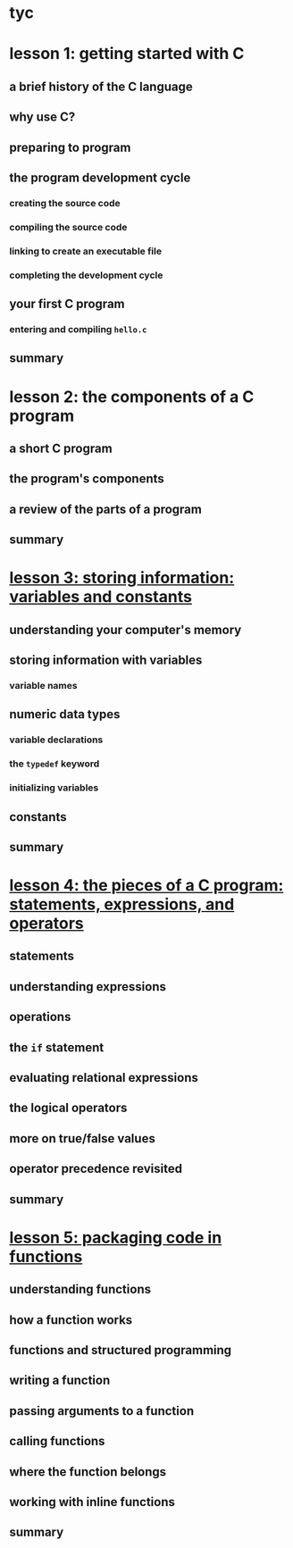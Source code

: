 # tyc

# lesson 1: getting started with C

## a brief history of the C language

## why use C?

## preparing to program

## the program development cycle

### creating the source code
### compiling the source code
### linking to create an executable file
### completing the development cycle

## your first C program

### entering and compiling `hello.c`

## summary

# lesson 2: the components of a C program

## a short C program
## the program's components
## a review of the parts of a program
## summary

# [lesson 3: storing information: variables and constants](./lesson03/README.md)

## understanding your computer's memory

## storing information with variables 
### variable names

## numeric data types
### variable declarations
### the `typedef` keyword
### initializing variables

## constants

## summary

# [lesson 4: the pieces of a C program: statements, expressions, and operators](./lesson04/README.md)

## statements
## understanding expressions
## operations
## the `if` statement
## evaluating relational expressions
## the logical operators
## more on true/false values
## operator precedence revisited
## summary

# [lesson 5: packaging code in functions](./lesson05/README.md)

## understanding functions
## how a function works
## functions and structured programming
## writing a function
## passing arguments to a function
## calling functions

## where the function belongs
## working with inline functions
## summary
